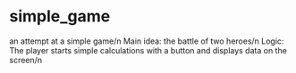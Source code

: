 # simple_game
an attempt at a simple game/n
Main idea: the battle of two heroes/n
Logic: The player starts simple calculations with a button and displays data on the screen/n
